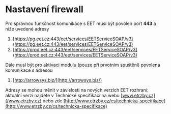 # Nastavení firewall

Pro správnou funkčnost komunikace s EET musí být povolen port **443** a níže uvedené adresy

1. [https://pg.eet.cz:443/eet/services/EETServiceSOAP/v3](https://pg.eet.cz:443/eet/services/EETServiceSOAP/v3)
2. [https://prod.eet.cz:443/eet/services/EETServiceSOAP/v3](https://prod.eet.cz:443/eet/services/EETServiceSOAP/v3)

Dále musí být pro aktivaci modulu \(pouze při prvotním spuštění\) povolena komunikace s adresou

1. [http://arrowsys.biz/](http://arrowsys.biz/)

Adresy se mohou měnit v závislosti na nových verzích EET rozhraní: aktuální verzi najdete v Technické specifikaci na webu [www.etrzby.cz](/www.etrzby.cz) nebo zde [http://www.etrzby.cz/cs/technicka-specifikace](http://www.etrzby.cz/cs/technicka-specifikace) 



